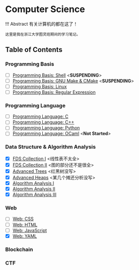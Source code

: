 # Computer Science

!!! Abstract
    有关计算机的都在这了！

    这里是我在浙江大学图灵班期间的学习笔记。

## Table of Contents

### Programming Basis

- [ ] [Programming Basis: Shell](./Programming%20Basis/Shell.md) <**SUSPENDING**>
- [ ] [Programming Basis: GNU Make & CMake](./Programming%20Basis/GNU%20Make.md) <**SUSPENDING**>
- [ ] [Programming Basis: Linux](./Programming%20Basis/Linux.md)
- [ ] [Programming Basis: Regular Expression](./Programming%20Basis/Regular%20Expression.md)

### Programming Language

- [ ] [Programming Language: C](./Programming%20Language/C/index.md)
- [ ] [Programming Language: C++](Programming%20Language/C++/C++.md)
- [ ] [Programming Language: Python](./Programming%20Language/Python/index.md)
- [ ] [Programming Language: OCaml](./Programming%20Language/Ocaml/index.md) <**Not Started**>

### Data Structure & Algorithm Analysis

- [x] [FDS Collection I](./Algorithm/FDS%20I.md) <线性表不太全>
- [x] [FDS Collection II](./Algorithm/FDS%20II.md) <图的部分还不是很全>
- [x] [Advanced Trees](./Algorithm/Lec%201.md) <红黑树没写>
- [x] [Advanced Heaps](./Algorithm/Lec%202.md) <某几个摊还分析没写>
- [x] [Algorithm Analysis I](./Algorithm/Lec%203.md)
- [x] [Algorithm Analysis II](./Algorithm/Lec%204.md)
- [x] [Algorithm Analysis III](./Algorithm/Lec%205.md)

### Web

- [ ] [Web: CSS](./Web/CSS.md)
- [ ] [Web: HTML](./Web/HTML.md)
- [ ] [Web: JavaScript](./Web/Javascript.md)
- [x] [Web: YAML](./Web/YAML.md) 

### Blockchain

### CTF


